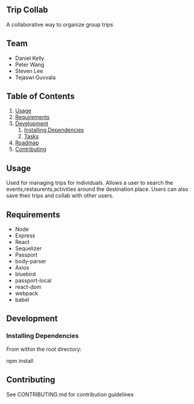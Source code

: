 ## Trip Collab

A collaborative way to organize group trips

## Team

  - Daniel Kelly
  - Peter Wang
  - Steven Lee
  - Tejaswi Guvvala

## Table of Contents

1. [Usage](#Usage)
1. [Requirements](#requirements)
1. [Development](#development)
    1. [Installing Dependencies](#installing-dependencies)
    1. [Tasks](#tasks)
1. [Roadmap](#roadmap)
1. [Contributing](#contributing)

## Usage

Used for managing trips for individuals. Allows a user to search the events,restaurents,activities around the destination place. Users can also save their trips and collab with other users.

## Requirements

* Node
* Express
* React
* Sequelizer
* Passport
* body-parser
* Axios
* bluebird
* passport-local
* react-dom
* webpack
* babel

## Development

### Installing Dependencies

From within the root directory:

npm install

## Contributing

See CONTRIBUTING.md for contribution guidelines
